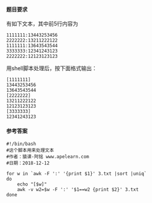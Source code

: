 #### 题目要求
有如下文本，其中前5行内容为
```
1111111:13443253456
2222222:13211222122
1111111:13643543544
3333333:12341243123
2222222:12123123123
```
用shell脚本处理后，按下面格式输出：
```
[1111111]
13443253456
13643543544
[2222222]
13211222122
12123123123
[3333333]
12341243123
```

#### 参考答案
```
#!/bin/bash
#这个脚本用来处理文本
#作者：猿课-阿铭 www.apelearn.com
#日期：2018-12-12

for w in `awk -F ':' '{print $1}' 3.txt |sort |uniq`
do 
    echo "[$w]"
    awk -v w2=$w -F ':' '$1==w2 {print $2}' 3.txt
done
```
